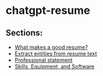 # chatgpt-resume

## Sections:

* [What makes a good resume?](01-good-resume.md)
* [Extract entities from resume text](02-extractors.md)
* [Professional statement](03-professional-statement.md)
* [Skills, Equipment, and Software](04-skills.md)
